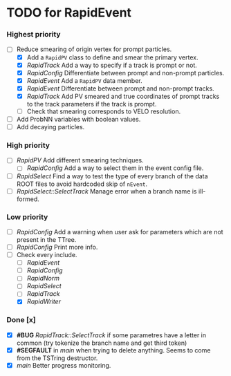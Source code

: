 # TODO for RapidEvent

### Highest priority

- [ ] Reduce smearing of origin vertex for prompt particles.
    - [x] Add a `RapidPV` class to define and smear the primary vertex.
    - [x] _RapidTrack_  Add a way to specify if a track is prompt or not.
    - [x] _RapidConfig_ Differentiate between prompt and non-prompt particles.
    - [x] _RapidEvent_  Add a `RapidPV` data member.
    - [x] _RapidEvent_  Differentiate between prompt and non-prompt tracks.
    - [x] _RapidTrack_  Add PV smeared and true coordinates of prompt
    tracks to the track parameters if the track is prompt.
    - [ ] Check that smearing corresponds to VELO resolution.
- [ ] Add ProbNN variables with boolean values.
- [ ] Add decaying particles.

### High priority

- [ ] _RapidPV_ Add different smearing techniques.
    - [ ] _RapidConfig_ Add a way to select them in the event config file.
- [ ] _RapidSelect_ Find a way to test the type of every branch of the data
ROOT files to avoid hardcoded skip of `nEvent`.
- [ ] _RapidSelect::SelectTrack_ Manage error when a branch name is ill-formed.

### Low priority

- [ ] _RapidConfig_ Add a warning when user ask for parameters which are not
present in the TTree.
- [ ] _RapidConfig_ Print more info.
- [ ] Check every include.
    - [ ] _RapidEvent_
    - [ ] _RapidConfig_
    - [ ] _RapidNorm_
    - [ ] _RapidSelect_
    - [ ] _RapidTrack_
    - [x] _RapidWriter_

### Done [x]

- [x] **#BUG** _RapidTrack::SelectTrack_ if some parametres have a letter in
common (try tokenize the branch name and get third token)
- [x] **#SEGFAULT** in _main_ when trying to delete anything. Seems to come
from the TSTring destructor.
- [x] _main_ Better progress monitoring.
